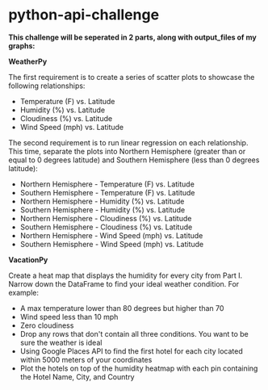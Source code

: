 # python-api-challenge

**This challenge will be seperated in 2 parts, along with output_files of my graphs:**

**WeatherPy**

The first requirement is to create a series of scatter plots to showcase the following relationships:

- Temperature (F) vs. Latitude
- Humidity (%) vs. Latitude
- Cloudiness (%) vs. Latitude
- Wind Speed (mph) vs. Latitude

The second requirement is to run linear regression on each relationship. This time, separate the plots into Northern Hemisphere (greater than or equal to 0 degrees latitude) and Southern Hemisphere (less than 0 degrees latitude):

- Northern Hemisphere - Temperature (F) vs. Latitude
- Southern Hemisphere - Temperature (F) vs. Latitude
- Northern Hemisphere - Humidity (%) vs. Latitude
- Southern Hemisphere - Humidity (%) vs. Latitude
- Northern Hemisphere - Cloudiness (%) vs. Latitude
- Southern Hemisphere - Cloudiness (%) vs. Latitude
- Northern Hemisphere - Wind Speed (mph) vs. Latitude
- Southern Hemisphere - Wind Speed (mph) vs. Latitude

**VacationPy**

Create a heat map that displays the humidity for every city from Part I. Narrow down the DataFrame to find your ideal weather condition. For example:

- A max temperature lower than 80 degrees but higher than 70
- Wind speed less than 10 mph
- Zero cloudiness
- Drop any rows that don't contain all three conditions. You want to be sure the weather is ideal
- Using Google Places API to find the first hotel for each city located within 5000 meters of your coordinates
- Plot the hotels on top of the humidity heatmap with each pin containing the Hotel Name, City, and Country
